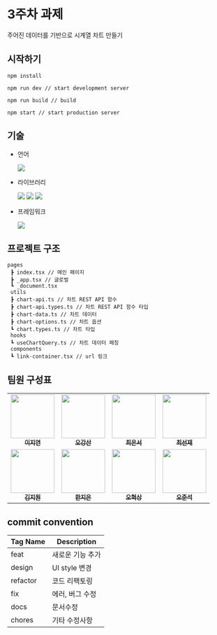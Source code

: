 # 3주차 과제

주어진 데이터를 기반으로 시계열 차트 만들기

## 시작하기

```
npm install

npm run dev // start development server

npm run build // build

npm start // start production server
```

## 기술

- 언어

  <img src="https://img.shields.io/badge/TypeScript-3178C6?style=plastic&logo=TypeScript&logoColor=white" />

- 라이브러리

  <img src="https://img.shields.io/badge/Chart.js-FF6384?style=plastic&logo=Chart.js&logoColor=white" />
  <img src="https://img.shields.io/badge/react chartjs 2-61DAFB?style=plastic&logo=react chartjs 2&logoColor=white" />
  <img src="https://img.shields.io/badge/React Query-FF4154?style=plastic&logo=React Query&logoColor=white" />

- 프레임워크

  <img src="https://img.shields.io/badge/Next.js-000000?style=plastic&logo=Next.js&logoColor=white" />

## 프로젝트 구조

```
pages
 ┣ index.tsx // 메인 페이지
 ┣ _app.tsx // 글로벌
 ┗ _document.tsx
 utils
 ┣ chart-api.ts // 차트 REST API 함수
 ┣ chart-api.types.ts // 차트 REST API 함수 타입
 ┣ chart-data.ts // 차트 데이터
 ┣ chart-options.ts // 차트 옵션
 ┗ chart.types.ts // 차트 타입
 hooks
 ┗ useChartQuery.ts // 차트 데이터 페칭
 components
 ┗ link-container.tsx // url 링크
```

## 팀원 구성표

<table>
  <tr>
    <td align="center">
      <a href="https://github.com/jiyeon2">
      <img src="https://avatars.githubusercontent.com/u/18395475?v=4" width="100px;" alt=""/>
      <br />
      <sub><b>이지연</b></sub>
      </a>
    </td>
    <td align="center">
      <a href="https://github.com/ggsno">
      <img src="https://avatars.githubusercontent.com/u/46833758?v=4" width="100px;" alt=""/>
      <br />
      <sub><b>오강산</b></sub>
      </a>
    </td>
    <td align="center">
      <a href="https://github.com/yses9296">
      <img src="https://avatars.githubusercontent.com/u/54027716?v=4" width="100px;" alt=""/>
      <br />
      <sub><b>최은서</b></sub>
      </a>
    </td>
        <td align="center">
      <a href="https://github.com/tjswo2292">
      <img src="https://avatars.githubusercontent.com/u/55657931?v=4" width="100px;" alt=""/>
      <br />
      <sub><b>최선재</b></sub>
      </a>
    </td>
</tr>
<tr>
    <td align="center">
      <a href="https://github.com/jiwonmik">
      <img src="https://avatars.githubusercontent.com/u/59993029?v=4" width="100px;" alt=""/>
      <br />
      <sub><b>김지원</b></sub>
      </a>
    </td>
    <td align="center">
      <a href="https://github.com/onezeun">
      <img src="https://avatars.githubusercontent.com/u/78632052?v=4" width="100px;" alt=""/>
      <br />
      <sub><b>한지은</b></sub>
      </a>
    </td>
    <td align="center">
      <a href="https://github.com/iuesver">
      <img src="https://avatars.githubusercontent.com/u/87600354?v=4" width="100px;" alt=""/>
      <br />
      <sub><b>오혁상</b></sub>
      </a>
    </td>
      <td align="center">
      <a href="https://github.com/junseokoh-hub">
      <img src="https://avatars.githubusercontent.com/u/99642719?v=4" width="100px;" alt=""/>
      <br />
      <sub><b>오준석</b></sub>
      </a>
    </td>

  </tr>
</table>

## commit convention

| Tag Name | Description      |
| -------- | ---------------- |
| feat     | 새로운 기능 추가 |
| design   | UI style 변경    |
| refactor | 코드 리팩토링    |
| fix      | 에러, 버그 수정  |
| docs     | 문서수정         |
| chores   | 기타 수정사항    |
